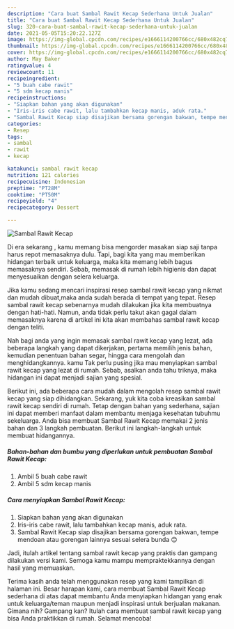 ```yaml
---
description: "Cara buat Sambal Rawit Kecap Sederhana Untuk Jualan"
title: "Cara buat Sambal Rawit Kecap Sederhana Untuk Jualan"
slug: 320-cara-buat-sambal-rawit-kecap-sederhana-untuk-jualan
date: 2021-05-05T15:20:22.127Z
image: https://img-global.cpcdn.com/recipes/e1666114200766cc/680x482cq70/sambal-rawit-kecap-foto-resep-utama.jpg
thumbnail: https://img-global.cpcdn.com/recipes/e1666114200766cc/680x482cq70/sambal-rawit-kecap-foto-resep-utama.jpg
cover: https://img-global.cpcdn.com/recipes/e1666114200766cc/680x482cq70/sambal-rawit-kecap-foto-resep-utama.jpg
author: May Baker
ratingvalue: 4
reviewcount: 11
recipeingredient:
- "5 buah cabe rawit"
- "5 sdm kecap manis"
recipeinstructions:
- "Siapkan bahan yang akan digunakan"
- "Iris-iris cabe rawit, lalu tambahkan kecap manis, aduk rata."
- "Sambal Rawit Kecap siap disajikan bersama gorengan bakwan, tempe mendoan atau gorengan lainnya sesuai selera bunda 😊"
categories:
- Resep
tags:
- sambal
- rawit
- kecap

katakunci: sambal rawit kecap 
nutrition: 121 calories
recipecuisine: Indonesian
preptime: "PT28M"
cooktime: "PT50M"
recipeyield: "4"
recipecategory: Dessert

---
```



![Sambal Rawit Kecap](https://img-global.cpcdn.com/recipes/e1666114200766cc/680x482cq70/sambal-rawit-kecap-foto-resep-utama.jpg)

Di era  sekarang , kamu memang bisa mengorder masakan siap saji tanpa harus repot memasaknya dulu. Tapi, bagi kita yang mau memberikan hidangan terbaik untuk keluarga, maka kita memang lebih bagus memasaknya sendiri. Sebab, memasak di rumah lebih higienis dan dapat menyesuaikan dengan selera keluarga.

Jika kamu sedang mencari inspirasi resep sambal rawit kecap yang nikmat dan mudah dibuat,maka anda sudah berada di tempat yang tepat. Resep sambal rawit kecap  sebenarnya mudah dilakukan jika kita membuatnya dengan hati-hati. Namun, anda tidak perlu takut akan gagal dalam memasaknya 
karena di artikel ini kita akan membahas sambal rawit kecap dengan teliti.  



Nah bagi anda yang ingin memasak sambal rawit kecap yang lezat, ada beberapa langkah yang dapat dikerjakan, pertama memilih jenis bahan, kemudian penentuan bahan segar, hingga cara mengolah dan menghidangkannya. kamu Tak perlu pusing jika mau menyiapkan sambal rawit kecap yang lezat di rumah. Sebab, asalkan anda  tahu triknya, maka hidangan ini dapat menjadi sajian yang spesial.

Berikut ini, ada beberapa cara mudah dalam mengolah resep sambal rawit kecap yang siap dihidangkan. Sekarang, yuk kita coba kreasikan sambal rawit kecap sendiri di rumah. Tetap dengan bahan yang sederhana, sajian ini dapat memberi manfaat dalam membantu menjaga kesehatan tubuhmu sekeluarga. Anda bisa membuat Sambal Rawit Kecap memakai 2 jenis bahan dan 3 langkah pembuatan. Berikut ini langkah-langkah untuk membuat hidangannya.

<!--inarticleads1-->

##### Bahan-bahan dan bumbu yang diperlukan untuk pembuatan Sambal Rawit Kecap:

1. Ambil 5 buah cabe rawit
1. Ambil 5 sdm kecap manis




<!--inarticleads2-->

##### Cara menyiapkan Sambal Rawit Kecap:

1. Siapkan bahan yang akan digunakan
1. Iris-iris cabe rawit, lalu tambahkan kecap manis, aduk rata.
1. Sambal Rawit Kecap siap disajikan bersama gorengan bakwan, tempe mendoan atau gorengan lainnya sesuai selera bunda 😊




Jadi, itulah artikel tentang  sambal rawit kecap  yang praktis dan gampang dilakukan versi kami. Semoga kamu mampu mempraktekkannya dengan hasil yang memuaskan. 

Terima kasih anda telah menggunakan resep yang kami tampilkan di halaman ini. Besar harapan kami, cara membuat  Sambal Rawit Kecap sederhana di atas dapat membantu Anda menyiapkan hidangan yang enak untuk keluarga/teman maupun menjadi inspirasi untuk berjualan makanan. Gimana nih? Gampang kan? Itulah cara membuat sambal rawit kecap yang bisa Anda praktikkan di rumah. Selamat mencoba!

